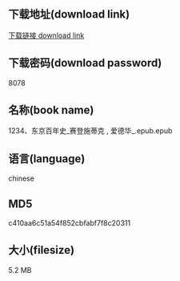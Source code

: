 ## 下载地址(download link)
[下载链接 download link](https://voluble-croquembouche-d321dc.netlify.app/?s=1234%E3%80%81%E4%B8%9C%E4%BA%AC%E7%99%BE%E5%B9%B4%E5%8F%B2_%E8%B5%9B%E7%99%BB%E6%96%BD%E8%92%82%E5%85%8B+%2C+%E7%88%B1%E5%BE%B7%E5%8D%8E_.epub)

## 下载密码(download password)
8078

## 名称(book name)
1234、东京百年史_赛登施蒂克 , 爱德华_.epub.epub

## 语言(language)
chinese

## MD5
c410aa6c51a54f852cbfabf7f8c20311

## 大小(filesize)
5.2 MB
